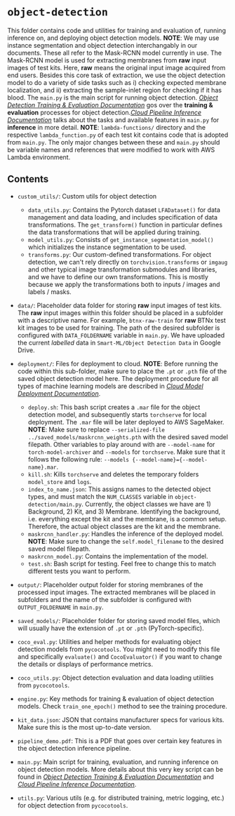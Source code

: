 # `object-detection`

This folder contains code and utilities for training and evaluation of, running inference on, and deploying object detection models. **NOTE**: We may use instance segmentation and object detection interchangably in our documents. These all refer to the Mask-RCNN model currently in use. The Mask-RCNN model is used for extracting membranes from **raw** input images of test kits. Here, **raw** means the original input image acquired from end users. Besides this core task of extraction, we use the object detection model to do a variety of side tasks such as i) checking expected membrane localization, and ii) extracting the sample-inlet region for checking if it has blood. The `main.py` is the main script for running object detection. [*Object Detection Training & Evaluation Documentation*](https://docs.google.com/document/d/1Fr7jmvq7pT32gJiXAZSnoXWM-ILXang1Cnx0l-aXoaY/edit?usp=sharing) gos over the **training & evaluation** processes for object detection.[*Cloud Pipeline Inference Documentation*](https://docs.google.com/document/d/1Lj-oPvLd338PodmBPKz50tBA_p9gLbAnB81T9-gMYDA/edit?usp=sharing) talks about the tasks and available features in `main.py` for **inference** in more detail. **NOTE**: `lambda-functions/` directory and the respective `lambda_function.py` of each test kit contains code that is adopted from `main.py`. The only major changes between these and `main.py` should be variable names and references that were modified to work with AWS Lambda environment.

## Contents

* `custom_utils/`: Custom utils for object detection
	* `data_utils.py`: Contains the Pytorch dataset `LFADataset()` for data management and data loading, and includes specification of data transformations. The `get_transform()` function in particular defines the data transformations that will be applied during training.
	* `model_utils.py`: Consists of `get_instance_segmentation_model()` which initializes the instance segmentation to be used.
	* `transforms.py`: Our custom-defined transformations. For object detection, we can't rely directly on `torchvision.transforms` or `imgaug` and other typical image transformation submodules and libraries, and we have to define our own transformations. This is mostly because we apply the transformations both to inputs / images and labels / masks.
* `data/`: Placeholder data folder for storing **raw** input images of test kits. The **raw** input images within this folder should be placed in a subfolder with a descriptive name. For example, `btnx-raw-train` for **raw** BTNx test kit images to be used for training. The path of the desired subfolder is configured with `DATA_FOLDERNAME` variable in `main.py`. We have uploaded the current *labelled* data in `Smart-ML/Object Detection Data` in Google Drive.
* `deployment/`: Files for deployment to cloud. **NOTE**: Before running the code within this sub-folder, make sure to place the `.pt` or `.pth` file of the saved object detection model here. The deployment procedure for all types of machine learning models are described in [*Cloud Model Deployment Documentation*](https://docs.google.com/document/d/1EAmBFSLx-ufW4sXXMWB2YcmJvLxy9XkA-dbNRiu1M6M/edit?usp=sharing).
	* `deploy.sh`: This bash script creates a `.mar` file for the object detection model, and subsequently starts `torchserve` for local deployment. The `.mar` file will be later deployed to AWS SageMaker. **NOTE**: Make sure to replace `--serialized-file ../saved_models/maskrcnn_weights.pth` with the desired saved model filepath. Other variables to play around with are `--model-name` for `torch-model-archiver` and `--models` for `torchserve`. Make sure that it follows the following rule: `--models {--model-name}={--model-name}.mar`.
	* `kill.sh`: Kills `torchserve` and deletes the temporary folders `model_store` and `logs`.
	* `index_to_name.json`: This assigns names to the detected object types, and must match the `NUM_CLASSES` variable in `object-detection/main.py`. Currently, the object classes we have are 1) Background, 2) Kit, and 3) Membrane. Identifying the background, i.e. everything except the kit and the membrane, is a common setup. Therefore, the actual object classes are the kit and the membrane.
	* `maskrcnn_handler.py`: Handles the inference of the deployed model. **NOTE**: Make sure to change the `self.model_filename` to the desired saved model filepath.
	* `maskrcnn_model.py`: Contains the implementation of the model.
	* `test.sh`: Bash script for testing. Feel free to change this to match different tests you want to perform.
* `output/`: Placeholder output folder for storing membranes of the processed input images. The extracted membranes will be placed in subfolders and the name of the subfolder is configured with `OUTPUT_FOLDERNAME` in `main.py`.
* `saved_models/`: Placeholder folder for storing saved model files, which will usually have the extension of `.pt` or `.pth` (PyTorch-specific).
* `coco_eval.py`: Utilities and helper methods for evaluating object detection models from `pycocotools`. You might need to modify this file and specifically `evaluate()` and `CocoEvaluator()` if you want to change the details or displays of performance metrics.
* `coco_utils.py`: Object detection evaluation and data loading utilities from `pycocotools`.
* `engine.py`: Key methods for training & evaluation of object detection models. Check `train_one_epoch()` method to see the training procedure.
* `kit_data.json`: JSON that contains manufacturer specs for various kits. Make sure this is the most up-to-date version.

* `pipeline_demo.pdf`: This is a PDF that goes over certain key features in the object detection inference pipeline.

* `main.py`: Main script for training, evaluation, and running inference on object detection models. More details about this very key script can be found in [*Object Detection Training & Evaluation Documentation*](https://docs.google.com/document/d/1Fr7jmvq7pT32gJiXAZSnoXWM-ILXang1Cnx0l-aXoaY/edit?usp=sharing) and [*Cloud Pipeline Inference Documentation*](https://docs.google.com/document/d/1Lj-oPvLd338PodmBPKz50tBA_p9gLbAnB81T9-gMYDA/edit?usp=sharing).
* `utils.py`: Various utils (e.g. for distributed training, metric logging, etc.) for object detection from `pycocotools`.

